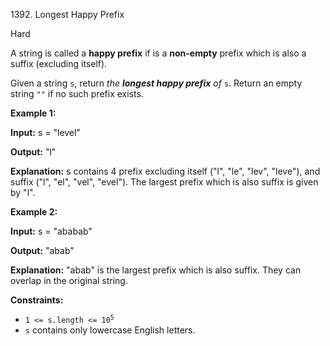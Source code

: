 1392\. Longest Happy Prefix

Hard

A string is called a **happy prefix** if is a **non-empty** prefix which is also a suffix (excluding itself).

Given a string `s`, return _the **longest happy prefix** of_ `s`. Return an empty string `""` if no such prefix exists.

**Example 1:**

**Input:** s = "level"

**Output:** "l"

**Explanation:** s contains 4 prefix excluding itself ("l", "le", "lev", "leve"), and suffix ("l", "el", "vel", "evel"). The largest prefix which is also suffix is given by "l".

**Example 2:**

**Input:** s = "ababab"

**Output:** "abab"

**Explanation:** "abab" is the largest prefix which is also suffix. They can overlap in the original string.

**Constraints:**

*   <code>1 <= s.length <= 10<sup>5</sup></code>
*   `s` contains only lowercase English letters.